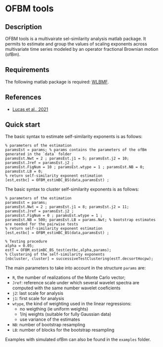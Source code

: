 OFBM tools
===

## Description
OFBM tools is a multivairate sel-similarity analysis matlab package. It permits to estimate and group the values of scaling exponents across multivariate time series modeled by an operator fractional Brownian motion (ofBm).

## Requirements
The following matlab package is required: [WLBMF](https://www.irit.fr/~Herwig.Wendt/software.html).

## References
  - [Lucas et al., 2021](https://www.irit.fr/~Herwig.Wendt/data/LucasEUSIPCO2021.pdf)
  
## Quick start
The basic syntax to estimate self-similarity exponents is as follows:

```
% parameters of the estimation
paramsEst = params; % params contains the parameters of the ofBm generated in the `data` folder
paramsEst.Nwt = 2 ; paramsEst.j1 = 5; paramsEst.j2 = 10; paramsEst.Jref = paramsEst.j2 ;
paramsEst.FigNum = 10 ; paramsEst.wtype = 1 ; paramsEst.NB = 0; paramsEst.LB = 0;
% return self-similarity exponent estimation
[est,estbc] = OFBM_estimBC_BS(data,paramsEst) ;
```

The basic syntax to cluster self-similarity exponents is as follows:
```
% parameters of the estimation
paramsEst = params; 
paramsEst.Nwt = 2 ; paramsEst.j1 = 8; paramsEst.j2 = 11; paramsEst.Jref = paramsEst.j2 ;
paramsEst.FigNum = 0 ; paramsEst.wtype = 1 ; 
paramsEst.NB = 500; paramsEst.LB = params.Nwt; % bootstrap estimates are needed for the pairwise tests
% return self-similarity exponent estimation
[est,estbc] = OFBM_estimBC_BS(data,paramsEst) ;

% Testing procedure
alpha = 0.05;
estT = OFBM_estimBC_BS_test(estbc,alpha,params);
% Clustering of the self-similarity exponents
[nbcluster, cluster] = successiveTestClustering(estT.decsortHocpw);
```

The main parameters to take into account in the structure `params` are:

  - `R`, the number of realizations of the Monte Carlo vector;
  - `Jref`: reference scale under which several wavelet spectra are computed with the same number wavelet coeficients
  - `j2`: last scale for analysis
  - `j1`: first scale for analysis
  - `wtype`, the kind of weighting used in the linear regressions:
    - no weigthing  (ie uniform weights)
    - 1/nj weights  (suitable for fully Gaussian data)
    - use variance of the estimates
  - `NB`: number of bootstrap resampling
  - `LB`: number of blocks for the bootstrap resampling
  
Examples with simulated ofBm can also be found in the `examples` folder.
